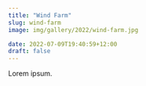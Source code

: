 ```yaml
---
title: "Wind Farm"
slug: wind-farm
image: img/gallery/2022/wind-farm.jpg

date: 2022-07-09T19:40:59+12:00
draft: false
---
```


Lorem ipsum.
